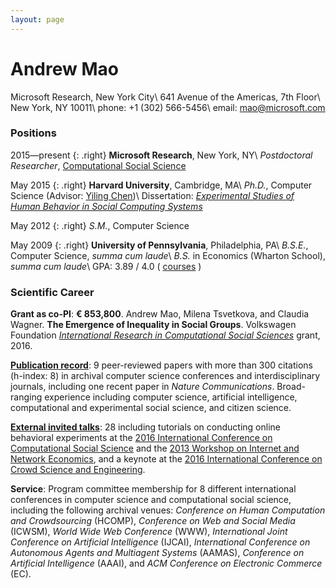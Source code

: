 ```yaml
---
layout: page
---
```


# Andrew Mao

Microsoft Research, New York City\\
641 Avenue of the Americas, 7th Floor\\
New York, NY 10011\\
phone: +1 (302) 566-5456\\
email: <mao@microsoft.com>

### Positions

2015—present
{: .right}
**Microsoft Research**, New York, NY\\
*Postdoctoral Researcher*, [Computational Social Science][css]

[css]: https://www.microsoft.com/en-us/research/group/computational-social-science/

May 2015
{: .right}
**Harvard University**, Cambridge, MA\\
*Ph.D.*, Computer Science (Advisor: [Yiling Chen][yiling])\\
Dissertation: *[Experimental Studies of Human Behavior in Social Computing Systems][thesis]*

[yiling]: http://yiling.seas.harvard.edu/
[thesis]: https://dash.harvard.edu/handle/1/17467193

May 2012
{: .right}
*S.M.*, Computer Science

May 2009
{: .right}
**University of Pennsylvania**, Philadelphia, PA\\
*B.S.E.*, Computer Science, *summa cum laude*\\
*B.S.* in Economics (Wharton School), *summa cum laude*\\
GPA: 3.89 / 4.0
(
[courses](https://www.dropbox.com/s/2c17o0iyhh4oqca/transcript.pdf?raw=1)
)

### Scientific Career

**Grant as co-PI**: **€ 853,800**. Andrew Mao, Milena Tsvetkova, and Claudia Wagner.
**The Emergence of Inequality in Social Groups**.
Volkswagen Foundation *[International Research in Computational Social Sciences][vwcss]* grant, 2016.

[vwcss]: https://www.volkswagenstiftung.de/en/en/computational-social-sciences.html

**[Publication record][gs]**: 9 peer-reviewed papers with more than 300 citations (h-index: 8) in archival computer science conferences and interdisciplinary journals, including one recent paper in *Nature Communications*. Broad-ranging experience including computer science, artificial intelligence, computational and experimental social science, and citizen science.

[gs]: https://scholar.google.com/citations?user=_A4FmDSsqC8J

**[External invited talks](/talks)**: 28 including tutorials on conducting online behavioral experiments at the [2016 International Conference on Computational Social Science][ic2s2-tutorial] and the [2013 Workshop on Internet and Network Economics][wine-tutorial], and a keynote at the [2016 International Conference on Crowd Science and Engineering][iccse16].

[ic2s2-tutorial]: http://www.kellogg.northwestern.edu/news-events/conference/ic2s2/2016/workshops-and-datathon.aspx
[wine-tutorial]: http://wine13.seas.harvard.edu/tutorials/
[iccse16]: http://iccse2016.crowdscience.org/program-keynotes.html

**Service**: Program committee membership for 8 different international conferences in computer science and computational social science, including the following archival venues: *Conference on Human Computation and Crowdsourcing* (HCOMP), *Conference on Web and Social Media* (ICWSM), *World Wide Web Conference* (WWW), *International Joint Conference on Artificial Intelligence* (IJCAI), *International Conference on Autonomous Agents and Multiagent Systems* (AAMAS), *Conference on Artificial Intelligence* (AAAI), and *ACM Conference on Electronic Commerce* (EC).
